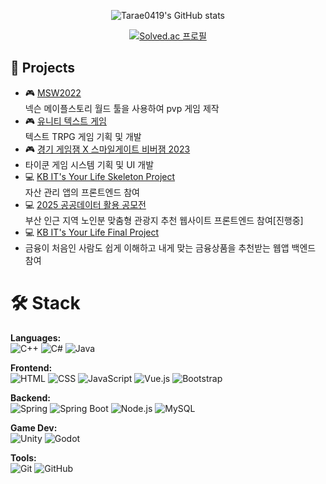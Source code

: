 <div align="center">
  
![Tarae0419's GitHub stats](https://github-readme-stats.vercel.app/api?username=Tarae0419&show_icons=true&theme=radical)

[![Solved.ac
프로필](http://mazassumnida.wtf/api/v2/generate_badge?boj=tarae22)](https://solved.ac/tarae22)
</div>

## 🚀 Projects
- 🎮 [MSW2022](https://maplestoryworlds.nexon.com/ko/play/05025fe575804c14a173169153a48808/)  
  넥슨 메이플스토리 월드 툴을 사용하여 pvp 게임 제작
- 🎮 [유니티 텍스트 게임](https://github.com/Tarae0419/TextGame)  
  텍스트 TRPG 게임 기획 및 개발
- 🎮 [경기 게임잼 X 스마일게이트 비버잼 2023](https://github.com/rlatkddn212/NewClear)
- 타이쿤 게임 시스템 기획 및 UI 개발 
- 💻 [KB IT's Your Life Skeleton Project](https://github.com/dlgkrwns213/moneyLover)  
  자산 관리 앱의 프론트엔드 참여
- 💻 [2025 공공데이터 활용 공모전](https://github.com/senior-way/Senior-Way-FE)  
  부산 인근 지역 노인분 맞춤형 관광지 추천 웹사이트 프론트엔드 참여[진행중]
- 💻 [KB IT's Your Life Final Project](https://github.com/FinPickTeam/FinPickTeam_BE)
- 금융이 처음인 사람도 쉽게 이해하고 내게 맞는 금융상품을 추천받는 웹앱 백엔드 참여

# 🛠 Stack  
**Languages:**  
![C++](https://img.shields.io/badge/C++-00599C?style=flat&logo=c%2b%2b&logoColor=white)  ![C#](https://img.shields.io/badge/C%23-239120?style=flat&logo=c-sharp&logoColor=white)  ![Java](https://img.shields.io/badge/Java-007396?style=flat&logo=java&logoColor=white)  

**Frontend:**  
![HTML](https://img.shields.io/badge/HTML5-E34F26?style=flat&logo=html5&logoColor=white)  ![CSS](https://img.shields.io/badge/CSS3-1572B6?style=flat&logo=css3&logoColor=white)  ![JavaScript](https://img.shields.io/badge/JavaScript-F7DF1E?style=flat&logo=javascript&logoColor=black)  ![Vue.js](https://img.shields.io/badge/Vue.js-4FC08D?style=flat&logo=vue.js&logoColor=white)  ![Bootstrap](https://img.shields.io/badge/Bootstrap-7952B3?style=flat&logo=bootstrap&logoColor=white)  

**Backend:**  
![Spring](https://img.shields.io/badge/Spring-6DB33F?style=flat&logo=spring&logoColor=white)
![Spring Boot](https://img.shields.io/badge/Spring%20Boot-6DB33F?style=flat&logo=springboot&logoColor=white)
![Node.js](https://img.shields.io/badge/Node.js-339933?style=flat&logo=node.js&logoColor=white) ![MySQL](https://img.shields.io/badge/MySQL-4479A1?style=flat&logo=mysql&logoColor=white)  

**Game Dev:**  
![Unity](https://img.shields.io/badge/Unity-000000?style=flat&logo=unity&logoColor=white)  ![Godot](https://img.shields.io/badge/Godot-478CBF?style=flat&logo=godot-engine&logoColor=white)  

**Tools:**  
![Git](https://img.shields.io/badge/Git-F05032?style=flat&logo=git&logoColor=white)  ![GitHub](https://img.shields.io/badge/GitHub-181717?style=flat&logo=github&logoColor=white)
